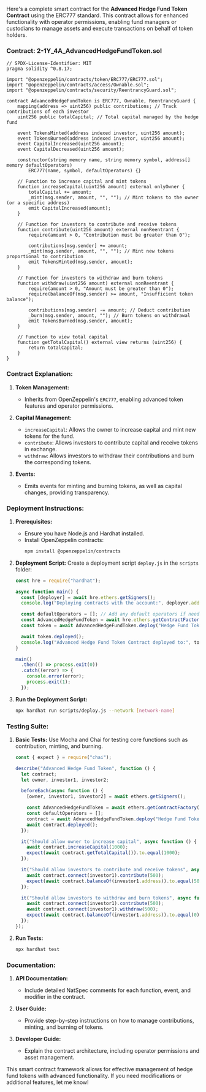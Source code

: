 Here's a complete smart contract for the **Advanced Hedge Fund Token Contract** using the ERC777 standard. This contract allows for enhanced functionality with operator permissions, enabling fund managers or custodians to manage assets and execute transactions on behalf of token holders.

### Contract: 2-1Y_4A_AdvancedHedgeFundToken.sol

```solidity
// SPDX-License-Identifier: MIT
pragma solidity ^0.8.17;

import "@openzeppelin/contracts/token/ERC777/ERC777.sol";
import "@openzeppelin/contracts/access/Ownable.sol";
import "@openzeppelin/contracts/security/ReentrancyGuard.sol";

contract AdvancedHedgeFundToken is ERC777, Ownable, ReentrancyGuard {
    mapping(address => uint256) public contributions; // Track contributions of each investor
    uint256 public totalCapital; // Total capital managed by the hedge fund

    event TokensMinted(address indexed investor, uint256 amount);
    event TokensBurned(address indexed investor, uint256 amount);
    event CapitalIncreased(uint256 amount);
    event CapitalDecreased(uint256 amount);

    constructor(string memory name, string memory symbol, address[] memory defaultOperators)
        ERC777(name, symbol, defaultOperators) {}

    // Function to increase capital and mint tokens
    function increaseCapital(uint256 amount) external onlyOwner {
        totalCapital += amount;
        _mint(msg.sender, amount, "", ""); // Mint tokens to the owner (or a specific address)
        emit CapitalIncreased(amount);
    }

    // Function for investors to contribute and receive tokens
    function contribute(uint256 amount) external nonReentrant {
        require(amount > 0, "Contribution must be greater than 0");

        contributions[msg.sender] += amount;
        _mint(msg.sender, amount, "", ""); // Mint new tokens proportional to contribution
        emit TokensMinted(msg.sender, amount);
    }

    // Function for investors to withdraw and burn tokens
    function withdraw(uint256 amount) external nonReentrant {
        require(amount > 0, "Amount must be greater than 0");
        require(balanceOf(msg.sender) >= amount, "Insufficient token balance");

        contributions[msg.sender] -= amount; // Deduct contribution
        _burn(msg.sender, amount, ""); // Burn tokens on withdrawal
        emit TokensBurned(msg.sender, amount);
    }

    // Function to view total capital
    function getTotalCapital() external view returns (uint256) {
        return totalCapital;
    }
}
```

### Contract Explanation:

1. **Token Management:**
   - Inherits from OpenZeppelin's `ERC777`, enabling advanced token features and operator permissions.

2. **Capital Management:**
   - `increaseCapital`: Allows the owner to increase capital and mint new tokens for the fund.
   - `contribute`: Allows investors to contribute capital and receive tokens in exchange.
   - `withdraw`: Allows investors to withdraw their contributions and burn the corresponding tokens.

3. **Events:**
   - Emits events for minting and burning tokens, as well as capital changes, providing transparency.

### Deployment Instructions:

1. **Prerequisites:**
   - Ensure you have Node.js and Hardhat installed.
   - Install OpenZeppelin contracts:
     ```bash
     npm install @openzeppelin/contracts
     ```

2. **Deployment Script:**
   Create a deployment script `deploy.js` in the `scripts` folder:

   ```javascript
   const hre = require("hardhat");

   async function main() {
     const [deployer] = await hre.ethers.getSigners();
     console.log("Deploying contracts with the account:", deployer.address);

     const defaultOperators = []; // Add any default operators if needed
     const AdvancedHedgeFundToken = await hre.ethers.getContractFactory("AdvancedHedgeFundToken");
     const token = await AdvancedHedgeFundToken.deploy("Hedge Fund Token", "HFT", defaultOperators);

     await token.deployed();
     console.log("Advanced Hedge Fund Token Contract deployed to:", token.address);
   }

   main()
     .then(() => process.exit(0))
     .catch((error) => {
       console.error(error);
       process.exit(1);
     });
   ```

3. **Run the Deployment Script:**
   ```bash
   npx hardhat run scripts/deploy.js --network [network-name]
   ```

### Testing Suite:

1. **Basic Tests:**
   Use Mocha and Chai for testing core functions such as contribution, minting, and burning.

   ```javascript
   const { expect } = require("chai");

   describe("Advanced Hedge Fund Token", function () {
     let contract;
     let owner, investor1, investor2;

     beforeEach(async function () {
       [owner, investor1, investor2] = await ethers.getSigners();

       const AdvancedHedgeFundToken = await ethers.getContractFactory("AdvancedHedgeFundToken");
       const defaultOperators = [];
       contract = await AdvancedHedgeFundToken.deploy("Hedge Fund Token", "HFT", defaultOperators);
       await contract.deployed();
     });

     it("Should allow owner to increase capital", async function () {
       await contract.increaseCapital(1000);
       expect(await contract.getTotalCapital()).to.equal(1000);
     });

     it("Should allow investors to contribute and receive tokens", async function () {
       await contract.connect(investor1).contribute(500);
       expect(await contract.balanceOf(investor1.address)).to.equal(500);
     });

     it("Should allow investors to withdraw and burn tokens", async function () {
       await contract.connect(investor1).contribute(500);
       await contract.connect(investor1).withdraw(500);
       expect(await contract.balanceOf(investor1.address)).to.equal(0);
     });
   });
   ```

2. **Run Tests:**
   ```bash
   npx hardhat test
   ```

### Documentation:

1. **API Documentation:**
   - Include detailed NatSpec comments for each function, event, and modifier in the contract.

2. **User Guide:**
   - Provide step-by-step instructions on how to manage contributions, minting, and burning of tokens.

3. **Developer Guide:**
   - Explain the contract architecture, including operator permissions and asset management.

This smart contract framework allows for effective management of hedge fund tokens with advanced functionality. If you need modifications or additional features, let me know!